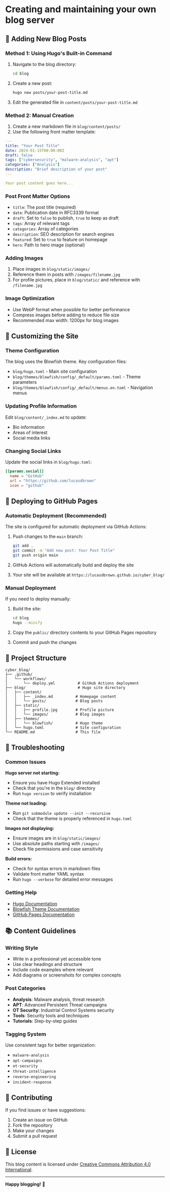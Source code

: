 # Creating and maintaining your own blog server

## 📝 Adding New Blog Posts

### Method 1: Using Hugo's Built-in Command
1. Navigate to the blog directory:
   ```bash
   cd blog
   ```

2. Create a new post:
   ```bash
   hugo new posts/your-post-title.md
   ```

3. Edit the generated file in `content/posts/your-post-title.md`

### Method 2: Manual Creation
1. Create a new markdown file in `blog/content/posts/`
2. Use the following front matter template:

```yaml
---
title: "Your Post Title"
date: 2024-01-15T00:00:00Z
draft: false
tags: ["cybersecurity", "malware-analysis", "apt"]
categories: ["Analysis"]
description: "Brief description of your post"
---

Your post content goes here...
```

### Post Front Matter Options
- `title`: The post title (required)
- `date`: Publication date in RFC3339 format
- `draft`: Set to `false` to publish, `true` to keep as draft
- `tags`: Array of relevant tags
- `categories`: Array of categories
- `description`: SEO description for search engines
- `featured`: Set to `true` to feature on homepage
- `hero`: Path to hero image (optional)

### Adding Images
1. Place images in `blog/static/images/`
2. Reference them in posts with `/images/filename.jpg`
3. For profile pictures, place in `blog/static/` and reference with `/filename.jpg`

### Image Optimization
- Use WebP format when possible for better performance
- Compress images before adding to reduce file size
- Recommended max width: 1200px for blog images

## 🎨 Customizing the Site

### Theme Configuration
The blog uses the Blowfish theme. Key configuration files:
- `blog/hugo.toml` - Main site configuration
- `blog/themes/blowfish/config/_default/params.toml` - Theme parameters
- `blog/themes/blowfish/config/_default/menus.en.toml` - Navigation menus

### Updating Profile Information
Edit `blog/content/_index.md` to update:
- Bio information
- Areas of interest
- Social media links

### Changing Social Links
Update the social links in `blog/hugo.toml`:
```toml
[[params.social]]
  name = "GitHub"
  url = "https://github.com/lucasdbrown"
  icon = "github"
```

## 🚀 Deploying to GitHub Pages

### Automatic Deployment (Recommended)
The site is configured for automatic deployment via GitHub Actions:

1. Push changes to the `main` branch:
   ```bash
   git add .
   git commit -m "Add new post: Your Post Title"
   git push origin main
   ```

2. GitHub Actions will automatically build and deploy the site
3. Your site will be available at `https://lucasdbrown.github.io/cyber_blog/`

### Manual Deployment
If you need to deploy manually:

1. Build the site:
   ```bash
   cd blog
   hugo --minify
   ```

2. Copy the `public/` directory contents to your GitHub Pages repository
3. Commit and push the changes

## 📁 Project Structure

```
cyber_blog/
├── .github/
│   └── workflows/
│       └── deploy.yml          # GitHub Actions deployment
├── blog/                       # Hugo site directory
│   ├── content/
│   │   ├── _index.md          # Homepage content
│   │   └── posts/             # Blog posts
│   ├── static/
│   │   ├── profile.jpg        # Profile picture
│   │   └── images/            # Blog images
│   ├── themes/
│   │   └── blowfish/          # Hugo theme
│   └── hugo.toml              # Site configuration
└── README.md                  # This file
```

## 🔧 Troubleshooting

### Common Issues

**Hugo server not starting:**
- Ensure you have Hugo Extended installed
- Check that you're in the `blog/` directory
- Run `hugo version` to verify installation

**Theme not loading:**
- Run `git submodule update --init --recursive`
- Check that the theme is properly referenced in `hugo.toml`

**Images not displaying:**
- Ensure images are in `blog/static/images/`
- Use absolute paths starting with `/images/`
- Check file permissions and case sensitivity

**Build errors:**
- Check for syntax errors in markdown files
- Validate front matter YAML syntax
- Run `hugo --verbose` for detailed error messages

### Getting Help
- [Hugo Documentation](https://gohugo.io/documentation/)
- [Blowfish Theme Documentation](https://blowfish.page/docs/)
- [GitHub Pages Documentation](https://docs.github.com/en/pages)

## 📚 Content Guidelines

### Writing Style
- Write in a professional yet accessible tone
- Use clear headings and structure
- Include code examples where relevant
- Add diagrams or screenshots for complex concepts

### Post Categories
- **Analysis**: Malware analysis, threat research
- **APT**: Advanced Persistent Threat campaigns
- **OT Security**: Industrial Control Systems security
- **Tools**: Security tools and techniques
- **Tutorials**: Step-by-step guides

### Tagging System
Use consistent tags for better organization:
- `malware-analysis`
- `apt-campaigns`
- `ot-security`
- `threat-intelligence`
- `reverse-engineering`
- `incident-response`

## 🤝 Contributing

If you find issues or have suggestions:
1. Create an issue on GitHub
2. Fork the repository
3. Make your changes
4. Submit a pull request

## 📄 License

This blog content is licensed under [Creative Commons Attribution 4.0 International](https://creativecommons.org/licenses/by/4.0/).

---

**Happy blogging!** 🚀


